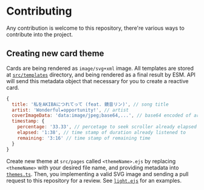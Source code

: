# Contributing

Any contribution is welcome to this repository, there're various ways to contribute into the project.

## Creating new card theme

Cards are being rendered as `image/svg+xml` image. All templates are stored at [`src/templates`](./src/templates) directory, and being rendered as a final result by ESM. API will send this metadata object that necessary for you to create a reactive card.

```js
{
  title: '私をAKIBAにつれてって (feat. 鏡音リン)', // song title
  artist: 'Wonderful★opportunity!', // artist
  coverImageData: 'data:image/jpeg;base64,...', // base64 encoded of artwork
  timestamp: {
    percentage: '33.33', // percetage to seek scroller already elapsed
    elapsed: '1:38', // time stamp of duration already listened to
    remaining: '3:16' // time stamp of remaining time
  }
}
```

Create new theme at `src/pages` called `<themeName>.ejs` by replacing `<themeName>` with your desired file name, and providing metadata into [`themes.ts`](./src/core/constants/themes.ts). Then, you implementing a valid SVG image and sending a pull request to this repository for a review. See [`light.ejs`](./src/templates/light.ejs) for an examples.
